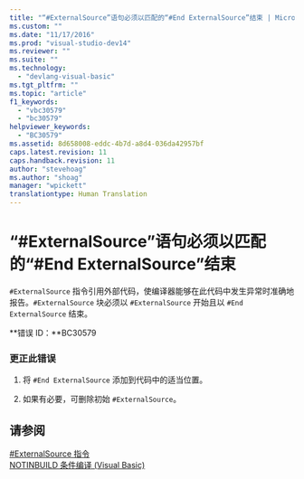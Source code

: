 ```yaml
---
title: "“#ExternalSource”语句必须以匹配的“#End ExternalSource”结束 | Microsoft Docs"
ms.custom: ""
ms.date: "11/17/2016"
ms.prod: "visual-studio-dev14"
ms.reviewer: ""
ms.suite: ""
ms.technology: 
  - "devlang-visual-basic"
ms.tgt_pltfrm: ""
ms.topic: "article"
f1_keywords: 
  - "vbc30579"
  - "bc30579"
helpviewer_keywords: 
  - "BC30579"
ms.assetid: 8d658008-eddc-4b7d-a8d4-036da42957bf
caps.latest.revision: 11
caps.handback.revision: 11
author: "stevehoag"
ms.author: "shoag"
manager: "wpickett"
translationtype: Human Translation
---
```

# “#ExternalSource”语句必须以匹配的“#End ExternalSource”结束
`#ExternalSource` 指令引用外部代码，使编译器能够在此代码中发生异常时准确地报告。`#ExternalSource` 块必须以 `#ExternalSource` 开始且以 `#End ExternalSource` 结束。  
  
 **错误 ID：**BC30579  
  
### 更正此错误  
  
1.  将 `#End ExternalSource` 添加到代码中的适当位置。  
  
2.  如果有必要，可删除初始 `#ExternalSource`。  
  
## 请参阅  
 [\#ExternalSource 指令](../../visual-basic/language-reference/directives/externalsource-directive.md)   
 [NOTINBUILD 条件编译 \(Visual Basic\)](http://msdn.microsoft.com/zh-cn/ad1e35e0-935e-4a35-a2ae-738bcf2a9240)